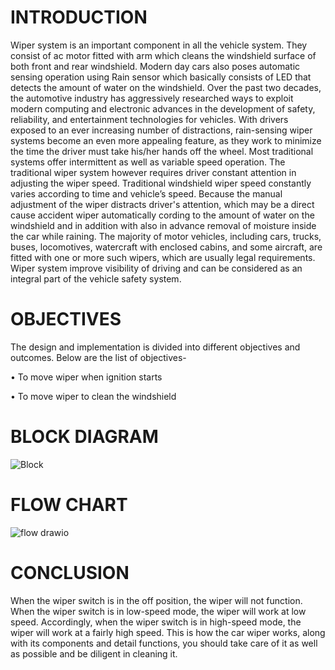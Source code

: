 # INTRODUCTION

Wiper system is an important component in all the vehicle system. They consist of
ac motor fitted with arm which cleans the windshield surface of both front and rear
windshield. Modern day cars also poses automatic sensing operation using Rain
sensor which basically consists of LED that detects the amount of water on the
windshield.
Over the past two decades, the automotive industry has aggressively researched
ways to exploit modern computing and electronic advances in the development of
safety, reliability, and entertainment technologies for vehicles. With drivers exposed
to an ever increasing number of distractions, rain-sensing wiper systems become an
even more appealing feature, as they work to minimize the time the driver must take
his/her hands off the wheel. Most traditional systems offer intermittent as well as
variable speed operation. The traditional wiper system however requires driver
constant attention in adjusting the wiper speed. Traditional windshield wiper speed
constantly varies according to time and vehicle’s speed. Because the manual
adjustment of the wiper distracts driver's attention, which may be a direct cause
accident wiper automatically cording to the amount of water on the windshield and
in addition with also in advance removal of moisture inside the car while raining. The
majority of motor vehicles, including cars, trucks, buses, locomotives, watercraft
with enclosed cabins, and some aircraft, are fitted with one or more such wipers,
which are usually legal requirements. Wiper system improve visibility of driving and
can be considered as an integral part of the vehicle safety system.

# OBJECTIVES

The design and implementation is divided into different objectives and
outcomes. Below are the list of objectives-

• To move wiper when ignition starts

• To move wiper to clean the windshield

# BLOCK DIAGRAM

![Block](https://user-images.githubusercontent.com/68462123/167984421-07c6bd73-eee2-4fa9-bbc4-234f08e239c1.png)

# FLOW CHART

![flow drawio](https://user-images.githubusercontent.com/68462123/167984507-39e7a274-725d-4490-9e44-343fc49e0197.png)

# CONCLUSION

When the wiper switch is in the off position, the wiper will not function. When the
wiper switch is in low-speed mode, the wiper will work at low speed. Accordingly,
when the wiper switch is in high-speed mode, the wiper will work at a fairly high
speed.
This is how the car wiper works, along with its components and detail functions, you
should take care of it as well as possible and be diligent in cleaning it.
